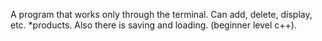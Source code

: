 A program that works only through the terminal. Can add, delete, display, etc. *products. Also there is saving and loading. (beginner level c++).